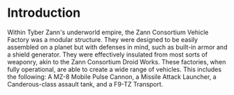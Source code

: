 # Introduction
Within Tyber Zann's underworld empire, the Zann Consortium Vehicle Factory was a modular structure.
They were designed to be easily assembled on a planet but with defenses in mind, such as built-in armor and a shield generator.
They were effectively insulated from most sorts of weaponry, akin to the Zann Consortium Droid Works.
These factories, when fully operational, are able to create a wide range of vehicles.
This includes the following: A MZ-8 Mobile Pulse Cannon, a Missile Attack Launcher, a Canderous-class assault tank, and a F9-TZ Transport.